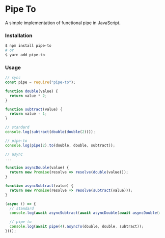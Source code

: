 # Pipe To

A simple implementation of functional pipe in JavaScript.

### Installation

```bash
$ npm install pipe-to
# or
$ yarn add pipe-to
```

### Usage

```js
// sync
const pipe = require("pipe-to");

function double(value) {
  return value * 2;
}

function subtract(value) {
  return value - 1;
}

// standard
console.log(subtract(double(double(2))));

// pipe-to
console.log(pipe(2).to(double, double, subtract));
```

```js
// async
...

function asyncDouble(value) {
  return new Promise(resolve => resolve(double(value)));
}

function asyncSubtract(value) {
  return new Promise(resolve => resolve(subtract(value)));
}

(async () => {
  // standard
  console.log(await asyncSubtract(await asyncDouble(await asyncDouble(4))));

  // pipe-to
  console.log(await pipe(4).asyncTo(double, double, subtract));
})();
```
